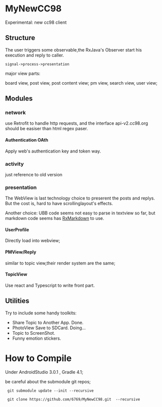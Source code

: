 # MyNewCC98
Experimental: new cc98 client

## Structure
The user triggers some observable,the RxJava's Observer start his execution and reply to caller.

`signal->process->presentation`

major view parts:

board view, post view, post content view;
pm view, search view, user view;

## Modules

### network
use Retrofit to handle http requests, and the interface api-v2.cc98.org should be easiser than html regex paser.

#### Authentication OAth
Apply web's authentication key and token way.

### activity
just reference to old version

### presentation
The WebView is last technology choice to preserent the posts and replys. But the cost is, hard to have scrollinglayout's effects.

Another choice:
UBB code seems not easy to parse in textview so far, but markdown code seems has [RxMarkdown](https://github.com/yydcdut/RxMarkdown) to use.

#### UserProfile
Directly load into webview;

#### PMView/Reply
similar to topic view,their render system are the same;

#### TopicView
Use react and Typescript to write front part.

## Utilities
Try to include some handy toolkits:
- Share Topic to Another App. Done.
- PhotoView Save to SDCard.   Doing...
- Topic to ScreenShot.
- Funny emotion stickers.

# How to Compile
Under AndroidStudio 3.0.1 , Gradle 4.1;

be careful about the submodule git repos;
```
 git submodule update --init --recursive
 
 git clone https://github.com/6769/MyNewCC98.git  --recursive
```
